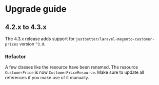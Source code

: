 # Upgrade guide

## 4.2.x to 4.3.x

The 4.3.x release adds support for `justbetter/laravel-magento-customer-prices` version `^3.0`.

### Refactor

A few classes like the resource have been renamed. The resource `CustomerPrice` is now `CustomerPriceResource`. Make sure to update all references if you make use of it manually.
